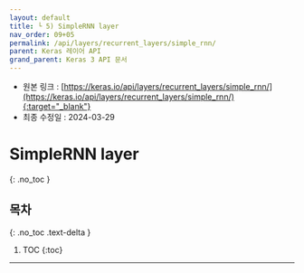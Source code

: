 ```yaml
---
layout: default
title: └ 5) SimpleRNN layer
nav_order: 09+05
permalink: /api/layers/recurrent_layers/simple_rnn/
parent: Keras 레이어 API
grand_parent: Keras 3 API 문서
---
```


* 원본 링크 : [https://keras.io/api/layers/recurrent_layers/simple_rnn/](https://keras.io/api/layers/recurrent_layers/simple_rnn/){:target="_blank"}
* 최종 수정일 : 2024-03-29

# SimpleRNN layer
{: .no_toc }

## 목차
{: .no_toc .text-delta }

1. TOC
{:toc}

---
